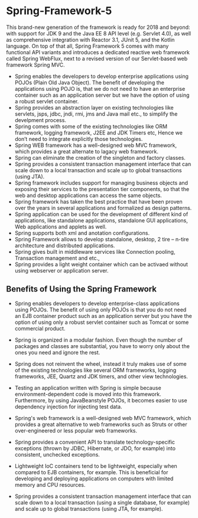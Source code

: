# Spring-Framework-5

This brand-new generation of the framework is ready for 2018 and beyond:
with support for JDK 9 and the Java EE 8 API level (e.g. Servlet 4.0), as well 
as comprehensive integration with Reactor 3.1, JUnit 5, and the Kotlin language. 
On top of that all, Spring Framework 5 comes with many functional API variants and
introduces a dedicated reactive web framework called Spring WebFlux, 
next to a revised version of our Servlet-based web framework Spring MVC.

* Spring enables the developers to develop enterprise applications using POJOs (Plain Old Java Object). The benefit of developing the applications using POJO is, that we do not need to have an enterprise container such as an application server but we have the option of using a robust servlet container.
* Spring provides an abstraction layer on existing technologies like servlets, jsps, jdbc, jndi, rmi, jms and Java mail etc., to simplify the develpment process.
* Spring comes with some of the existing technologies like ORM framework, logging framework, J2EE and JDK Timers etc, Hence we don’t need to integrate explicitly those technologies.
* Spring WEB framework has a well-designed  web MVC framework, which provides a great alternate to lagacy web framework.
* Spring can eliminate the creation of the singleton and factory classes.
* Spring provides a consistent transaction management interface that can scale down to a local transaction and scale up to global transactions (using JTA).
* Spring framework includes support for managing business objects and exposing their services to the presentation tier components, so that the web and desktop applications can access the same objects.
* Spring framework has taken the best practice that have been proven over the years in several applications and formalized as design patterns.
* Spring application can be used for the development of different kind of applications, like standalone applications, standalone GUI applications, Web applications and applets as well.
* Spring supports both xml and anotation configurations.
* Spring Framework allows to develop standalone, desktop, 2 tire – n-tire architecture and distributed applications.
* Spring gives built in middleware services like Connection pooling, Transaction management and etc.,
* Spring provides a light weight container which can be activaed without using webserver or application server.

## Benefits of Using the Spring Framework

* Spring enables developers to develop enterprise-class applications using POJOs. The benefit of using only POJOs is that you do not need an EJB container product such as an application server but you have the option of using only a robust servlet container such as Tomcat or some commercial product.

* Spring is organized in a modular fashion. Even though the number of packages and classes are substantial, you have to worry only about the ones you need and ignore the rest.

* Spring does not reinvent the wheel, instead it truly makes use of some of the existing technologies like several ORM frameworks, logging frameworks, JEE, Quartz and JDK timers, and other view technologies.

* Testing an application written with Spring is simple because environment-dependent code is moved into this framework. Furthermore, by using JavaBeanstyle POJOs, it becomes easier to use dependency injection for injecting test data.

* Spring's web framework is a well-designed web MVC framework, which provides a great alternative to web frameworks such as Struts or other over-engineered or less popular web frameworks.

* Spring provides a convenient API to translate technology-specific exceptions (thrown by JDBC, Hibernate, or JDO, for example) into consistent, unchecked exceptions.

* Lightweight IoC containers tend to be lightweight, especially when compared to EJB containers, for example. This is beneficial for developing and deploying applications on computers with limited memory and CPU resources.

* Spring provides a consistent transaction management interface that can scale down to a local transaction (using a single database, for example) and scale up to global transactions (using JTA, for example).
